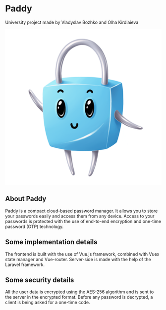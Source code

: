 # Paddy

University project made by Vladyslav Bozhko and Olha Kirdiaieva

![Paddy](https://github.com/drakosvlad/paddy/blob/master/resources/images/Paddy_Shrink.png?raw=true)

## About Paddy

Paddy is a compact cloud-based password manager. It allows you to store your passwords easily and access them from any device. Access to your passwords is protected with the use of end-to-end encryption and one-time password (OTP) technology.

## Some implementation details

The frontend is built with the use of Vue.js framework, combined with Vuex state manager and Vue-router. Server-side is made with the help of the Laravel framework.

## Some security details

All the user data is encrypted using the AES-256 algorithm and is sent to the server in the encrypted format. Before any password is decrypted, a client is being asked for a one-time code.
